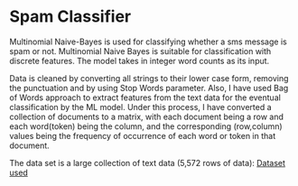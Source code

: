 # Spam Classifier

Multinomial Naive-Bayes is used for classifying whether a sms message is spam or not. Multinomial Naive Bayes is suitable for classification with discrete features. The model takes in integer word counts as its input. 

Data is cleaned by converting all strings to their lower case form, removing the punctuation and by using Stop Words parameter. Also, I have used Bag of Words approach to extract features from the text data for the eventual classification by the ML model. Under this process, I have converted a collection of documents to a matrix, with each document being a row and each word(token) being the column, and the corresponding (row,column) values being the frequency of occurrence of each word or token in that document.

The data set is a large collection of text data (5,572 rows of data): [Dataset used](https://drive.google.com/file/d/1wzac8eww8yzbOkNB9AXRzUbLtL9-unvC/view?usp=sharing)